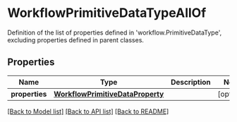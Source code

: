 # WorkflowPrimitiveDataTypeAllOf

Definition of the list of properties defined in 'workflow.PrimitiveDataType', excluding properties defined in parent classes.
## Properties
Name | Type | Description | Notes
------------ | ------------- | ------------- | -------------
**properties** | [**WorkflowPrimitiveDataProperty**](WorkflowPrimitiveDataProperty.md) |  | [optional] 

[[Back to Model list]](../README.md#documentation-for-models) [[Back to API list]](../README.md#documentation-for-api-endpoints) [[Back to README]](../README.md)


